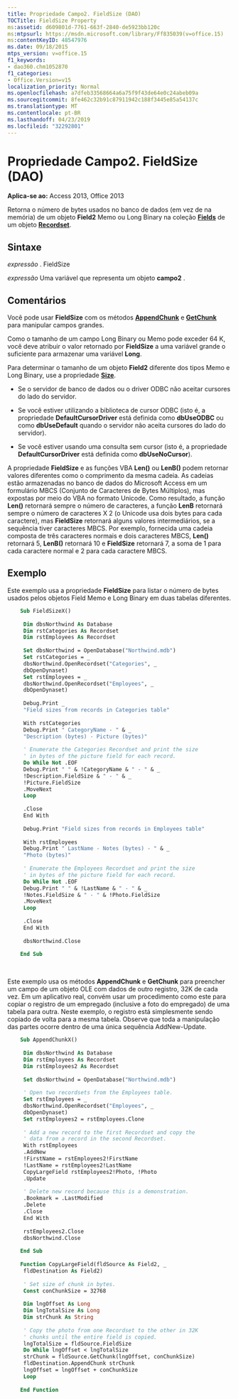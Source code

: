 ```yaml
---
title: Propriedade Campo2. FieldSize (DAO)
TOCTitle: FieldSize Property
ms:assetid: d609801d-7761-663f-2840-de5923bb120c
ms:mtpsurl: https://msdn.microsoft.com/library/Ff835039(v=office.15)
ms:contentKeyID: 48547976
ms.date: 09/18/2015
mtps_version: v=office.15
f1_keywords:
- dao360.chm1052870
f1_categories:
- Office.Version=v15
localization_priority: Normal
ms.openlocfilehash: a7dfeb33568664a6a75f9f43de64e0c24abeb09a
ms.sourcegitcommit: 8fe462c32b91c87911942c188f3445e85a54137c
ms.translationtype: MT
ms.contentlocale: pt-BR
ms.lasthandoff: 04/23/2019
ms.locfileid: "32292801"
---
```

# <a name="field2fieldsize-property-dao"></a>Propriedade Campo2. FieldSize (DAO)


**Aplica-se ao:** Access 2013, Office 2013


Retorna o número de bytes usados no banco de dados (em vez de na memória) de um objeto **Field2** Memo ou Long Binary na coleção **[Fields](fields-collection-dao.md)** de um objeto **[Recordset](recordset-object-dao.md)**.

## <a name="syntax"></a>Sintaxe

*expressão* . FieldSize

*expressão* Uma variável que representa um objeto **campo2** .

## <a name="remarks"></a>Comentários

Você pode usar **FieldSize** com os métodos **[AppendChunk](field-appendchunk-method-dao.md)** e **[GetChunk](field-getchunk-method-dao.md)** para manipular campos grandes.

Como o tamanho de um campo Long Binary ou Memo pode exceder 64 K, você deve atribuir o valor retornado por **FieldSize** a uma variável grande o suficiente para armazenar uma variável **Long**.

Para determinar o tamanho de um objeto **Field2** diferente dos tipos Memo e Long Binary, use a propriedade **[Size](field-size-property-dao.md)**.

  - Se o servidor de banco de dados ou o driver ODBC não aceitar cursores do lado do servidor.

  - Se você estiver utilizando a biblioteca de cursor ODBC (isto é, a propriedade **DefaultCursorDriver** está definida como **dbUseODBC** ou como **dbUseDefault** quando o servidor não aceita cursores do lado do servidor).

  - Se você estiver usando uma consulta sem cursor (isto é, a propriedade **DefaultCursorDriver** está definida como **dbUseNoCursor**).

A propriedade **FieldSize** e as funções VBA **Len()** ou **LenB()** podem retornar valores diferentes como o comprimento da mesma cadeia. As cadeias estão armazenadas no banco de dados do Microsoft Access em um formulário MBCS (Conjunto de Caracteres de Bytes Múltiplos), mas expostas por meio do VBA no formato Unicode. Como resultado, a função **Len()** retornará sempre o número de caracteres, a função **LenB** retornará sempre o número de caracteres X 2 (o Unicode usa dois bytes para cada caractere), mas **FieldSize** retornará alguns valores intermediários, se a sequência tiver caracteres MBCS. Por exemplo, fornecida uma cadeia composta de três caracteres normais e dois caracteres MBCS, **Len()** retornará 5, **LenB()** retornará 10 e **FieldSize** retornará 7, a soma de 1 para cada caractere normal e 2 para cada caractere MBCS.

## <a name="example"></a>Exemplo

Este exemplo usa a propriedade **FieldSize** para listar o número de bytes usados pelos objetos Field Memo e Long Binary em duas tabelas diferentes.

```vb
    Sub FieldSizeX() 
     
     Dim dbsNorthwind As Database 
     Dim rstCategories As Recordset 
     Dim rstEmployees As Recordset 
     
     Set dbsNorthwind = OpenDatabase("Northwind.mdb") 
     Set rstCategories = _ 
     dbsNorthwind.OpenRecordset("Categories", _ 
     dbOpenDynaset) 
     Set rstEmployees = _ 
     dbsNorthwind.OpenRecordset("Employees", _ 
     dbOpenDynaset) 
     
     Debug.Print _ 
     "Field sizes from records in Categories table" 
     
     With rstCategories 
     Debug.Print " CategoryName - " & _ 
     "Description (bytes) - Picture (bytes)" 
     
     ' Enumerate the Categories Recordset and print the size 
     ' in bytes of the picture field for each record. 
     Do While Not .EOF 
     Debug.Print " " & !CategoryName & " - " & _ 
     !Description.FieldSize & " - " & _ 
     !Picture.FieldSize 
     .MoveNext 
     Loop 
     
     .Close 
     End With 
     
     Debug.Print "Field sizes from records in Employees table" 
     
     With rstEmployees 
     Debug.Print " LastName - Notes (bytes) - " & _ 
     "Photo (bytes)" 
     
     ' Enumerate the Employees Recordset and print the size 
     ' in bytes of the picture field for each record. 
     Do While Not .EOF 
     Debug.Print " " & !LastName & " - " & _ 
     !Notes.FieldSize & " - " & !Photo.FieldSize 
     .MoveNext 
     Loop 
     
     .Close 
     End With 
     
     dbsNorthwind.Close 
     
    End Sub 
```

<br/>

Este exemplo usa os métodos **AppendChunk** e **GetChunk** para preencher um campo de um objeto OLE com dados de outro registro, 32K de cada vez. Em um aplicativo real, convém usar um procedimento como este para copiar o registro de um empregado (inclusive a foto do empregado) de uma tabela para outra. Neste exemplo, o registro está simplesmente sendo copiado de volta para a mesma tabela. Observe que toda a manipulação das partes ocorre dentro de uma única sequência AddNew-Update.

```vb
    Sub AppendChunkX() 
     
     Dim dbsNorthwind As Database 
     Dim rstEmployees As Recordset 
     Dim rstEmployees2 As Recordset 
     
     Set dbsNorthwind = OpenDatabase("Northwind.mdb") 
     
     ' Open two recordsets from the Employees table. 
     Set rstEmployees = _ 
     dbsNorthwind.OpenRecordset("Employees", _ 
     dbOpenDynaset) 
     Set rstEmployees2 = rstEmployees.Clone 
     
     ' Add a new record to the first Recordset and copy the 
     ' data from a record in the second Recordset. 
     With rstEmployees 
     .AddNew 
     !FirstName = rstEmployees2!FirstName 
     !LastName = rstEmployees2!LastName 
     CopyLargeField rstEmployees2!Photo, !Photo 
     .Update 
     
     ' Delete new record because this is a demonstration. 
     .Bookmark = .LastModified 
     .Delete 
     .Close 
     End With 
     
     rstEmployees2.Close 
     dbsNorthwind.Close 
     
    End Sub 
     
    Function CopyLargeField(fldSource As Field2, _ 
     fldDestination As Field2) 
     
     ' Set size of chunk in bytes. 
     Const conChunkSize = 32768 
     
     Dim lngOffset As Long 
     Dim lngTotalSize As Long 
     Dim strChunk As String 
     
     ' Copy the photo from one Recordset to the other in 32K 
     ' chunks until the entire field is copied. 
     lngTotalSize = fldSource.FieldSize 
     Do While lngOffset < lngTotalSize 
     strChunk = fldSource.GetChunk(lngOffset, conChunkSize) 
     fldDestination.AppendChunk strChunk 
     lngOffset = lngOffset + conChunkSize 
     Loop 
     
    End Function
```
